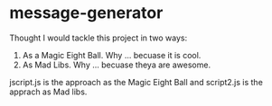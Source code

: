 # message-generator

Thought I would tackle this project in two ways:
1. As a Magic Eight Ball.  Why ...  becuase it is cool.
2. As Mad Libs.  Why ... becuase theya are awesome.

jscript.js is the approach as the Magic Eight Ball
and
script2.js is the apprach as Mad libs.
